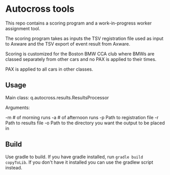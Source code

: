 # Autocross tools

This repo contains a scoring program and a work-in-progress worker assignment tool.

The scoring program takes as inputs the TSV registration file used as input to Axware and the TSV export of event result from Axware.  

Scoring is customized for the Boston BMW CCA club where BMWs are classed separately from other cars and no PAX is applied to their times.  

PAX is applied to all cars in other classes.

## Usage

Main class: q.autocross.results.ResultsProcessor

Arguments:

-m # of morning runs
-a # of afternoon runs
-p Path to registration file
-r Path to results file
-o Path to the directory you want the output to be placed in

## Build

Use gradle to build.  If you have gradle installed, run `gradle build copyToLib`.  If you don't have it installed you can use the gradlew script instead.